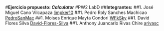 #**Ejercicio propuesto: _Calculator_**
#PW2 LabD
##**Integrantes:**
##1. José Miguel Cano Vilcapaza     [limpker10](https://github.com/limpker10)
##1. Pedro Roly Sanches Machicao    [PedroSanMac](https://github.com/PedroSanMac)
##1. Moises Enrique Mayta Condori   [WFkSky](https://github.com/WFkSky)
##1. David Flores Silva             [David-Flores-Silva](https://github.com/David-Flores-Silva) 
##1. Anthony Juancarlo Rivas Chire  [arivasc](https://github.com/arivasc)

